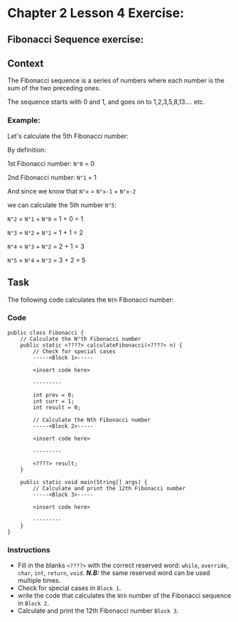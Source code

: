 # Chapter 2 Lesson 4 Exercise:

## Fibonacci Sequence exercise: 


## Context

The Fibonacci sequence is a series of numbers where each number is the sum of the two preceding ones.


The sequence starts with 0 and 1, and goes on to 1,2,3,5,8,13.... etc.

### Example:

Let's calculate the 5th Fibonacci number:

By definition:

1st Fibonacci number: `N°0` = 0 

2nd Fibonacci number: `N°1` = 1

And since we know that `N°x` = `N°x-1` + `N°x-2`

we can calculate the 5th number `N°5`:

`N°2` = `N°1` + `N°0` = 1 + 0 = 1

`N°3` = `N°2` + `N°1` = 1 + 1 = 2

`N°4` = `N°3` + `N°2` = 2 + 1 = 3

`N°5` = `N°4` + `N°3` = 3 + 2 = 5



## Task

The following code calculates the `Nth` Fibonacci number:

### Code

````
public class Fibonacci {
    // Calculate the N°th Fibonacci number
    public static <????> calculateFibonacci(<????> n) {
        // Check for special cases
        -----<Block 1>-----
        
        <insert code here>
        
        ---------
        
        int prev = 0;
        int curr = 1;
        int result = 0;
        
        // Calculate the Nth Fibonacci number  
        -----<Block 2>-----
        
        <insert code here>
        
        ---------
        
        <????> result;
    }

    public static void main(String[] args) {
        // Calculate and print the 12th Fibonacci number
        -----<Block 3>-----
        
        <insert code here>
        
        ---------
    }
}
````

### Instructions

- Fill in the blanks `<????>` with the correct reserved word: `while`, `override`, `char`, `int`, `return`, `void`. ***N.B:*** the same reserved word can be used multiple times.
- Check for special cases in `Block 1`.
- write the code that calculates the `Nth` number of the Fibonacci sequence in `Block 2`.
- Calculate and print the 12th Fibonacci number `Block 3`.

